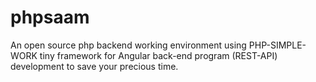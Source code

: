# phpsaam
An open source php backend working environment using PHP-SIMPLE-WORK tiny framework for Angular back-end program (REST-API) development to save your precious time.
